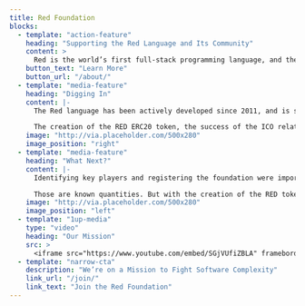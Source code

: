 ```yaml
---
title: Red Foundation
blocks:
  - template: "action-feature"
    heading: "Supporting the Red Language and Its Community"
    content: >
      Red is the world’s first full-stack programming language, and the Red Foundation is helping great companies use it.
    button_text: "Learn More"
    button_url: "/about/"
  - template: "media-feature"
    heading: "Digging In"
    content: |-
      The Red language has been actively developed since 2011, and is solid tech. The Red Foundation is brand new, being conceived in late 2017 and formalized as an entity in January 2018. It was created to help lead and support the community, provide project and design governance, and resources when possible.

      The creation of the RED ERC20 token, the success of the ICO related to it, and growing momentum in the community with each new feature Red has added made us feel that a clearly defined leadership organization would benefit everyone involved, though it comes with its own costs. It is a proactive step, and one we feel is important in showing our support to the community as well as our serious commitment to the development of all facets of Red, Open Source, commercial, blockchain-based, and beyond. We're just getting started, so stay tuned.
    image: "http://via.placeholder.com/500x280"
    image_position: "right"
  - template: "media-feature"
    heading: "What Next?"
    content: |-
      Identifying key players and registering the foundation were important first steps, but are just the beginning. In some areas we can follow the lead of other programming language foundations, and we will. But where many of those foundations stop, seeing the language as their only ward, we see that as just one facet rather than our only responsibility. To that end, we will also promote the development and use of the Red programming language and tools, support contributors, be directly involved in the community, and coordinate and organize events.

      Those are known quantities. But with the creation of the RED token, we are also entering uncharted waters, and this is where new goals, needs, and requirements will force us to be a living, dynamic organization. We don't have the luxury of laying down rules that will last for all time. In order to learn how RED tokens can, and should be used, exploration and courage are required. Finding the balance between embracing change, and providing solid footing for continued forward progress over the long haul, will be a challenge. Doing so reliably, securely, and as transparently as possible is our goal.
    image: "http://via.placeholder.com/500x280"
    image_position: "left"
  - template: "1up-media"
    type: "video"
    heading: "Our Mission"
    src: >
      <iframe src="https://www.youtube.com/embed/SGjVUfiZBLA" frameborder="0" allow="autoplay; encrypted-media" allowfullscreen></iframe>
  - template: "narrow-cta"
    description: "We’re on a Mission to Fight Software Complexity"
    link_url: "/join/"
    link_text: "Join the Red Foundation"
---
```

